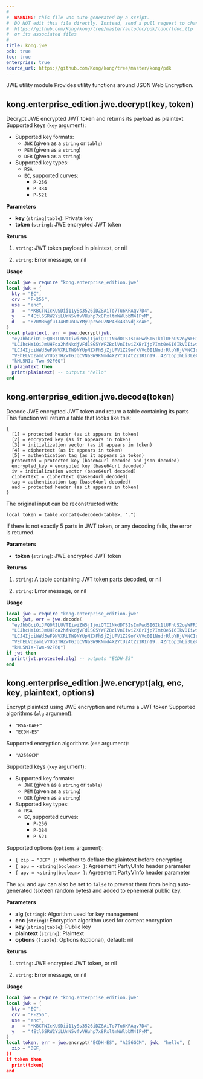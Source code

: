 ```yaml
---
#
#  WARNING: this file was auto-generated by a script.
#  DO NOT edit this file directly. Instead, send a pull request to change
#  https://github.com/Kong/kong/tree/master/autodoc/pdk/ldoc/ldoc.ltp
#  or its associated files
#
title: kong.jwe
pdk: true
toc: true
enterprise: true
source_url: https://github.com/Kong/kong/tree/master/kong/pdk
---
```


JWE utility module  Provides utility functions around JSON Web Encryption.




## kong.enterprise_edition.jwe.decrypt(key, token)

Decrypt JWE encrypted JWT token and returns its payload as plaintext
 Supported keys (`key` argument):
 * Supported key formats:
   * `JWK` (given as a `string` or `table`)
   * `PEM` (given as a `string`)
   * `DER` (given as a `string`)
 * Supported key types:
   * `RSA`
   * `EC`, supported curves:
     * `P-256`
     * `P-384`
     * `P-521`

**Parameters**

* **key** (`string|table`):     Private key
* **token** (`string`):   JWE encrypted JWT token

**Returns**

1.  `string`:  JWT token payload in plaintext, or nil

1.  `string`:  Error message, or nil


**Usage**

``` lua
local jwe = require "kong.enterprise_edition.jwe"
local jwk = {
  kty = "EC",
  crv = "P-256",
  use = "enc",
  x   = "MKBCTNIcKUSDii11ySs3526iDZ8AiTo7Tu6KPAqv7D4",
  y   = "4Etl6SRW2YiLUrN5vfvVHuhp7x8PxltmWWlbbM4IFyM",
  d   = "870MB6gfuTJ4HtUnUvYMyJpr5eUZNP4Bk43bVdj3eAE",
}
local plaintext, err = jwe.decrypt(jwk,
  "eyJhbGciOiJFQ0RILUVTIiwiZW5jIjoiQTI1NkdDTSIsImFwdSI6Ik1lUFhUS2oyWFR1NUktYldUSFI2bXci" ..
  "LCJhcHYiOiJmUHFoa2hfNkdjVFd1SG5YWFZBclVnIiwiZXBrIjp7Imt0eSI6IkVDIiwiY3J2IjoiUC0yNTYi" ..
  "LCJ4IjoiWWd3eF9NVXRLTW9NYUpNZXFhSjZjUFV1Z29oYkVVc0I1NndrRlpYRjVMNCIsInkiOiIxaEYzYzlR" ..
  "VEhELVozam1vYUp2THZwTGJqcVNaSW9KNmd4X2YtUzAtZ21RIn19..4ZrIopIhLi3LeXyE.-Ke4ofA.MI5lT" ..
  "kML5NIa-Twm-92F6Q")
if plaintext then
  print(plaintext) -- outputs "hello"
end
```



## kong.enterprise_edition.jwe.decode(token)

Decode JWE encrypted JWT token and return a table containing its parts  This function will return a table that looks like this:
 ```
 {
   [1] = protected header (as it appears in token)
   [2] = encrypted key (as it appears in token)
   [3] = initialization vector (as it appears in token)
   [4] = ciphertext (as it appears in token)
   [5] = authentication tag (as it appears in token)
   protected = protected key (base64url decoded and json decoded)
   encrypted_key = encrypted key (base64url decoded)
   iv = initialization vector (base64url decoded)
   ciphertext = ciphertext (base64url decoded)
   tag = authentication tag (base64url decoded)
   aad = protected header (as it appears in token)
 }
 ```

 The original input can be reconstructed with:
 ```
 local token = table.concat(<decoded-table>, ".")
 ```

 If there is not exactly 5 parts in JWT token, or any decoding fails,
 the error is returned.


**Parameters**

* **token** (`string`):   JWE encrypted JWT token

**Returns**

1.  `string`:  A table containing JWT token parts decoded, or nil

1.  `string`:  Error message, or nil


**Usage**

``` lua
local jwe = require "kong.enterprise_edition.jwe"
local jwt, err = jwe.decode(
  "eyJhbGciOiJFQ0RILUVTIiwiZW5jIjoiQTI1NkdDTSIsImFwdSI6Ik1lUFhUS2oyWFR1NUktYldUSFI2bXci" ..
  "LCJhcHYiOiJmUHFoa2hfNkdjVFd1SG5YWFZBclVnIiwiZXBrIjp7Imt0eSI6IkVDIiwiY3J2IjoiUC0yNTYi" ..
  "LCJ4IjoiWWd3eF9NVXRLTW9NYUpNZXFhSjZjUFV1Z29oYkVVc0I1NndrRlpYRjVMNCIsInkiOiIxaEYzYzlR" ..
  "VEhELVozam1vYUp2THZwTGJqcVNaSW9KNmd4X2YtUzAtZ21RIn19..4ZrIopIhLi3LeXyE.-Ke4ofA.MI5lT" ..
  "kML5NIa-Twm-92F6Q")
if jwt then
  print(jwt.protected.alg) -- outputs "ECDH-ES"
end
```



## kong.enterprise_edition.jwe.encrypt(alg, enc, key, plaintext, options)

Encrypt plaintext using JWE encryption and returns a JWT token  Supported algorithms (`alg` argument):
 * `"RSA-OAEP"`
 * `"ECDH-ES"`

 Supported encryption algorithms (`enc` argument):
 * `"A256GCM"`

 Supported keys (`key` argument):
 * Supported key formats:
   * `JWK` (given as a `string` or `table`)
   * `PEM` (given as a `string`)
   * `DER` (given as a `string`)
 * Supported key types:
   * `RSA`
   * `EC`, supported curves:
     * `P-256`
     * `P-384`
     * `P-521`

 Supported options (`options` argument):
 * `{ zip = "DEF" }`: whether to deflate the plaintext before encrypting
 * `{ apu = <string|boolean> }`: Agreement PartyUInfo header parameter
 * `{ apv = <string|boolean> }`: Agreement PartyVInfo header parameter

 The `apu` and `apv` can also be set to `false` to prevent them from
 being auto-generated (sixteen random bytes) and added to ephemeral
 public key.


**Parameters**

* **alg** (`string`):         Algorithm used for key management
* **enc** (`string`):         Encryption algorithm used for content encryption
* **key** (`string|table`):         Public key
* **plaintext** (`string`):   Plaintext
* **options** (`?table`):     Options (optional), default: nil

**Returns**

1.  `string`:  JWE encrypted JWT token, or nil

1.  `string`:  Error message, or nil


**Usage**

``` lua
local jwe = require "kong.enterprise_edition.jwe"
local jwk = {
  kty = "EC",
  crv = "P-256",
  use = "enc",
  x   = "MKBCTNIcKUSDii11ySs3526iDZ8AiTo7Tu6KPAqv7D4",
  y   = "4Etl6SRW2YiLUrN5vfvVHuhp7x8PxltmWWlbbM4IFyM",
}
local token, err = jwe.encrypt("ECDH-ES", "A256GCM", jwk, "hello", {
  zip = "DEF,
})
if token then
  print(token)
end
```


